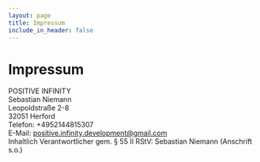```yaml
---
layout: page
title: Impressum
include_in_header: false
---
```


# Impressum
POSITIVE INFINITY<br/>
Sebastian Niemann<br/>
Leopoldstraße 2-8<br/>
32051 Herford<br/>
Telefon: +4952144815307<br/>
E-Mail: [positive.infinity.development@gmail.com](positive.infinity.development@gmail.com)<br/>
Inhaltlich Verantwortlicher gem. § 55 II RStV: Sebastian Niemann (Anschrift s.o.)<br/>